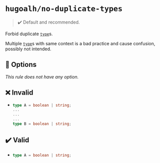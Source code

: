 # `hugoalh/no-duplicate-types`

> ✔️ Default and recommended.

Forbid duplicate [`type`][typescript-type]s.

Multiple [`type`][typescript-type]s with same context is a bad practice and cause confusion, possibly not intended.

## 🔧 Options

*This rule does not have any option.*

## ❌ Invalid

- ```ts
  type A = boolean | string;
  ...
  ...
  ...
  type B = boolean | string;
  ```

## ✔️ Valid

- ```ts
  type A = boolean | string;
  ```

[typescript-type]: https://www.typescriptlang.org/docs/handbook/2/everyday-types.html#type-aliases
